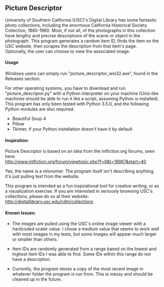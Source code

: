 ## Picture Descriptor

University of Southern California (USC)'s Digital Library has some fantastic photo collections, including the enormous California Historical Society Collection, 1860-1960. Most, if not all, of the photographs in this collection have lengthy and precise descriptions of the scene or object in the photograph. This program generates a random item ID, finds the item on the USC website, then scrapes the description from that item's page. Optionally, the user can choose to view the associated image.

#### Usage
Windows users can simply run "picture\_descriptor\_win32.exe", found in the Releases section.  

For other operating systems, you have to download and run "picture\_descriptor.py" with a Python interpreter on your machine (Unix-like machines should be able to run it like a script, assuming Python is installed). This program has only been tested with Python 3.5.0, and the following Python modules are also required:

* Beautiful Soup 4
* Pillow
* Tkinter, if your Python installation doesn't have it by default  

#### Inspiration:
Picture Descriptor is based on an idea from the intfiction.org forums, seen here:  
http://www.intfiction.org/forum/viewtopic.php?f=6&t=18987&start=40

Yes, the name is a misnomer. The program itself isn't describing anything, it's just pulling text from the website.  

This program is intended as a fun inspirational tool for creative writing, or as a visualization exercise. If you are interested in seriously browsing USC's collections, please do so at their website:  
http://digitallibrary.usc.edu/cdm/collections

#### Known Issues:
* The images are pulled using the USC's online image viewer with a hardcoded scaler value. I chose a medium value that seems to work well with most images in my tests, but some images will appear much larger or smaller than others.

* Item IDs are randomly generated from a range based on the lowest and highest item IDs I was able to find. Some IDs within this range do not have a description.

* Currently, the program stores a copy of the most recent image in whatever folder the program is run from. This is messy and should be cleaned up in the future.

